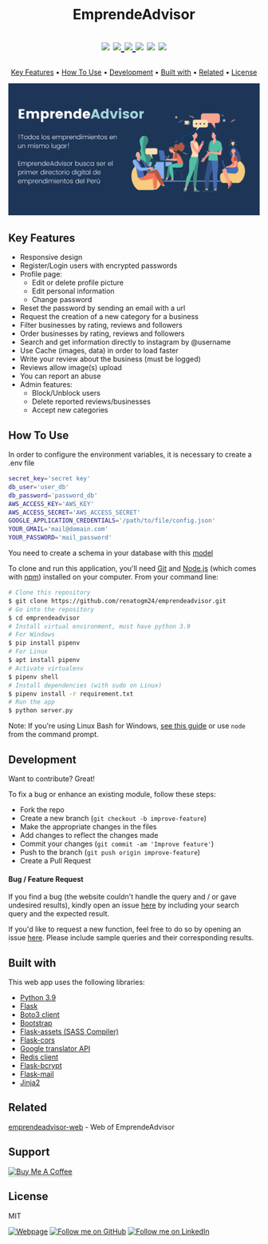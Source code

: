 <h1 align="center">
  <br>

  
  EmprendeAdvisor
  <p align="center">
  <img src="https://img.shields.io/github/v/release/renatogm24/emprendeadvisor?label=%20%F0%9F%93%A3%20Latest%20release&style=flat&logoColor=b0c0c0&labelColor=363D44)">
  <a href="https://www.emprendeadvisor.com/">
      <img src="https://img.shields.io/website?url=https%3A%2F%2Fwww.emprendeadvisor.com%2F">
  </a>
    <a href="https://github.com/renatogm24/readmetest">
      <img src="https://img.shields.io/github/last-commit/renatogm24/emprendeadvisor">
  </a>
  <img src="https://img.shields.io/github/pipenv/locked/python-version/renatogm24/emprendeadvisor">
    <img src="https://img.shields.io/badge/flask-2.0.2-yellowgreen">
    <img src="https://gpvc.arturio.dev/renatogm24">
</p>

</h1>
<p align="center">
  <a href="#key-features">Key Features</a> •
  <a href="#how-to-use">How To Use</a> •
  <a href="#development">Development</a> •
  <a href="#built-with">Built with</a> •
  <a href="#related">Related</a> •
  <a href="#license">License</a>
</p>
<p align="center">
  <a href="https://www.emprendeadvisor.com/" target="_blank">
    <img src="https://github.com/renatogm24/emprendeadvisor/blob/master/flask_app/static/images/EmprendeAdvisor_meta.png"
         alt="Logo banner" width="700px">
  </a>
  </p>

## Key Features

* Responsive design
* Register/Login users with encrypted passwords
* Profile page:
  - Edit or delete profile picture
  - Edit personal information
  - Change password
* Reset the password by sending an email with a url
* Request the creation of a new category for a business
* Filter businesses by rating, reviews and followers
* Order businesses by rating, reviews and followers
* Search and get information directly to instagram by @username
* Use Cache (images, data) in order to load faster
* Write your review about the business (must be logged)
* Reviews allow image(s) upload
* You can report an abuse
* Admin features:
  - Block/Unblock users
  - Delete reported reviews/businesses
  - Accept new categories

## How To Use

In order to configure the environment variables, it is necessary to create a .env file

```bash
secret_key='secret key'
db_user='user_db'
db_password='password_db'
AWS_ACCESS_KEY='AWS_KEY'
AWS_ACCESS_SECRET='AWS_ACCESS_SECRET'
GOOGLE_APPLICATION_CREDENTIALS='/path/to/file/config.json'
YOUR_GMAIL='mail@domain.com'
YOUR_PASSWORD='mail_password'
```

You need to create a schema in your database with this [model](https://github.com/renatogm24/emprendeadvisor/blob/master/emprendeadvisor.mwb)

To clone and run this application, you'll need [Git](https://git-scm.com) and [Node.js](https://nodejs.org/en/download/) (which comes with [npm](http://npmjs.com)) installed on your computer. From your command line:

```bash
# Clone this repository
$ git clone https://github.com/renatogm24/emprendeadvisor.git
# Go into the repository
$ cd emprendeadvisor
# Install virtual environment, must have python 3.9
# For Windows
$ pip install pipenv
# For Linux
$ apt install pipenv
# Activate virtualenv
$ pipenv shell
# Install dependencies (with sudo on Linux)
$ pipenv install -r requirement.txt
# Run the app
$ python server.py
```

Note: If you're using Linux Bash for Windows, [see this guide](https://www.howtogeek.com/261575/how-to-run-graphical-linux-desktop-applications-from-windows-10s-bash-shell/) or use `node` from the command prompt.


## Development

Want to contribute? Great!

To fix a bug or enhance an existing module, follow these steps:

- Fork the repo
- Create a new branch (`git checkout -b improve-feature`)
- Make the appropriate changes in the files
- Add changes to reflect the changes made
- Commit your changes (`git commit -am 'Improve feature'`)
- Push to the branch (`git push origin improve-feature`)
- Create a Pull Request 

#### Bug / Feature Request

If you find a bug (the website couldn't handle the query and / or gave undesired results), kindly open an issue [here](https://github.com/renatogm24/emprendeadvisor/issues/new) by including your search query and the expected result.

If you'd like to request a new function, feel free to do so by opening an issue [here](https://github.com/renatogm24/emprendeadvisor/issues/new). Please include sample queries and their corresponding results.

## Built with

This web app uses the following libraries:

- [Python 3.9](https://www.python.org/downloads/release/python-390/)
- [Flask](https://flask.palletsprojects.com/en/2.0.x/)
- [Boto3 client](https://boto3.amazonaws.com/v1/documentation/api/latest/index.html)
- [Bootstrap](https://getbootstrap.com/)
- [Flask-assets (SASS Compiler)](https://flask-assets.readthedocs.io/en/latest/)
- [Flask-cors](https://flask-cors.readthedocs.io/en/latest/)
- [Google translator API](https://cloud.google.com/translate/docs/setup)
- [Redis client](https://github.com/redis/redis-py)
- [Flask-bcrypt](https://flask-bcrypt.readthedocs.io/en/latest/)
- [Flask-mail](https://pythonhosted.org/Flask-Mail/)
- [Jinja2](https://jinja.palletsprojects.com/en/3.0.x/)

## Related

[emprendeadvisor-web](https://www.emprendeadvisor.com/) - Web of EmprendeAdvisor

## Support

<a href="https://www.buymeacoffee.com/renatogaray" target="_blank"><img src="https://www.buymeacoffee.com/assets/img/custom_images/purple_img.png" alt="Buy Me A Coffee" style="height: 41px !important;width: 174px !important;box-shadow: 0px 3px 2px 0px rgba(190, 190, 190, 0.5) !important;-webkit-box-shadow: 0px 3px 2px 0px rgba(190, 190, 190, 0.5) !important;" ></a>

## License

MIT

[![Webpage](https://img.shields.io/badge/web-renatogaray.dev-orange)](https://renatogaray.dev) 
[![Follow me on GitHub](https://img.shields.io/badge/github-renatogm24-%23121011.svg?style=flat&logo=github&logoColor=white)](https://github.com/renatogm24) 
[![Follow me on LinkedIn](https://img.shields.io/badge/LinkedIn-renatogaray-blue?style=flat&logo=linkedin&logoColor=b0c0c0&labelColor=363D44)](https://www.linkedin.com/in/renatogaray) 
